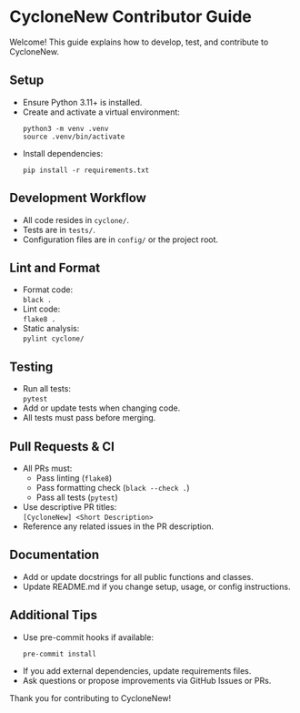 # CycloneNew Contributor Guide

Welcome! This guide explains how to develop, test, and contribute to CycloneNew.

## Setup
- Ensure Python 3.11+ is installed.
- Create and activate a virtual environment:
  ```
  python3 -m venv .venv
  source .venv/bin/activate
  ```
- Install dependencies:
  ```
  pip install -r requirements.txt
  ```

## Development Workflow
- All code resides in `cyclone/`.
- Tests are in `tests/`.
- Configuration files are in `config/` or the project root.

## Lint and Format
- Format code:  
  `black .`
- Lint code:  
  `flake8 .`
- Static analysis:  
  `pylint cyclone/`

## Testing
- Run all tests:  
  `pytest`
- Add or update tests when changing code.
- All tests must pass before merging.

## Pull Requests & CI
- All PRs must:
  - Pass linting (`flake8`)
  - Pass formatting check (`black --check .`)
  - Pass all tests (`pytest`)
- Use descriptive PR titles:  
  `[CycloneNew] <Short Description>`
- Reference any related issues in the PR description.

## Documentation
- Add or update docstrings for all public functions and classes.
- Update README.md if you change setup, usage, or config instructions.

## Additional Tips
- Use pre-commit hooks if available:
  ```
  pre-commit install
  ```
- If you add external dependencies, update requirements files.
- Ask questions or propose improvements via GitHub Issues or PRs.

Thank you for contributing to CycloneNew!
